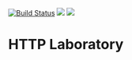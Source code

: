 [![Build Status](https://travis-ci.org/uniba-ktr/docker-for-datkom.svg?branch=master)](https://travis-ci.org/uniba-ktr/docker-for-datkom) [![](https://images.microbadger.com/badges/version/unibaktr/datkom-apache.svg)](https://microbadger.com/images/unibaktr/datkom-apache "Get your own version badge on microbadger.com") [![](https://images.microbadger.com/badges/image/unibaktr/datkom-apache.svg)](https://microbadger.com/images/unibaktr/datkom-apache "Get your own image badge on microbadger.com") 

# HTTP Laboratory
